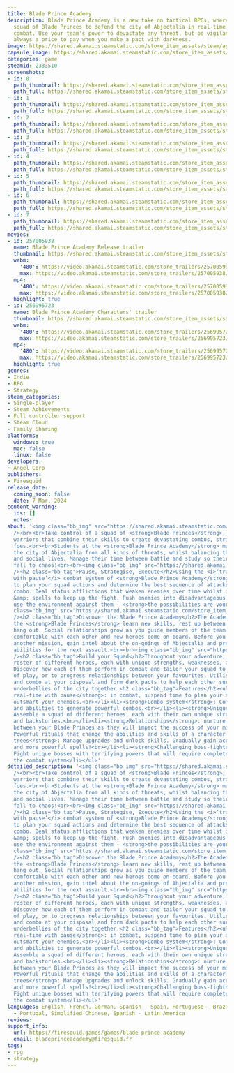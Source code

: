 ```yaml
---
title: Blade Prince Academy
description: Blade Prince Academy is a new take on tactical RPGs, where you lead your
  squad of Blade Princes to defend the city of Abjectalia in real-time with pause
  combat. Use your team's power to devastate any threat, but be vigilant, there is
  always a price to pay when you make a pact with darkness.
image: https://shared.akamai.steamstatic.com/store_item_assets/steam/apps/2333510/header.jpg?t=1733735347
capsule_image: https://shared.akamai.steamstatic.com/store_item_assets/steam/apps/2333510/4397d9ab2117e38775fe69e6cc4f163ea3fec26d/capsule_231x87.jpg?t=1733735347
categories: game
steamid: 2333510
screenshots:
- id: 0
  path_thumbnail: https://shared.akamai.steamstatic.com/store_item_assets/steam/apps/2333510/ss_65a4a934ac2b458f01e9b1096b851a1f1c5cde9c.600x338.jpg?t=1733735347
  path_full: https://shared.akamai.steamstatic.com/store_item_assets/steam/apps/2333510/ss_65a4a934ac2b458f01e9b1096b851a1f1c5cde9c.1920x1080.jpg?t=1733735347
- id: 1
  path_thumbnail: https://shared.akamai.steamstatic.com/store_item_assets/steam/apps/2333510/ss_57d3ccf7eea7a84f803943baae02a4a2a612cc18.600x338.jpg?t=1733735347
  path_full: https://shared.akamai.steamstatic.com/store_item_assets/steam/apps/2333510/ss_57d3ccf7eea7a84f803943baae02a4a2a612cc18.1920x1080.jpg?t=1733735347
- id: 2
  path_thumbnail: https://shared.akamai.steamstatic.com/store_item_assets/steam/apps/2333510/ss_8d082b3c089afa5771a5f440bb17f19112695cbd.600x338.jpg?t=1733735347
  path_full: https://shared.akamai.steamstatic.com/store_item_assets/steam/apps/2333510/ss_8d082b3c089afa5771a5f440bb17f19112695cbd.1920x1080.jpg?t=1733735347
- id: 3
  path_thumbnail: https://shared.akamai.steamstatic.com/store_item_assets/steam/apps/2333510/ss_a35b0e19afb0e389093a126ddcceebc093584bf5.600x338.jpg?t=1733735347
  path_full: https://shared.akamai.steamstatic.com/store_item_assets/steam/apps/2333510/ss_a35b0e19afb0e389093a126ddcceebc093584bf5.1920x1080.jpg?t=1733735347
- id: 4
  path_thumbnail: https://shared.akamai.steamstatic.com/store_item_assets/steam/apps/2333510/ss_3d2c12ee8887ef564c9630cc43533be366846b51.600x338.jpg?t=1733735347
  path_full: https://shared.akamai.steamstatic.com/store_item_assets/steam/apps/2333510/ss_3d2c12ee8887ef564c9630cc43533be366846b51.1920x1080.jpg?t=1733735347
- id: 5
  path_thumbnail: https://shared.akamai.steamstatic.com/store_item_assets/steam/apps/2333510/ss_43aa10a23862e5c28e8611460426296e63a40021.600x338.jpg?t=1733735347
  path_full: https://shared.akamai.steamstatic.com/store_item_assets/steam/apps/2333510/ss_43aa10a23862e5c28e8611460426296e63a40021.1920x1080.jpg?t=1733735347
- id: 6
  path_thumbnail: https://shared.akamai.steamstatic.com/store_item_assets/steam/apps/2333510/ss_e20771825dce60c5bbd78fe6c001d4ad957120ab.600x338.jpg?t=1733735347
  path_full: https://shared.akamai.steamstatic.com/store_item_assets/steam/apps/2333510/ss_e20771825dce60c5bbd78fe6c001d4ad957120ab.1920x1080.jpg?t=1733735347
- id: 7
  path_thumbnail: https://shared.akamai.steamstatic.com/store_item_assets/steam/apps/2333510/ss_2df437b43557bdad767b582040702908bef8e82a.600x338.jpg?t=1733735347
  path_full: https://shared.akamai.steamstatic.com/store_item_assets/steam/apps/2333510/ss_2df437b43557bdad767b582040702908bef8e82a.1920x1080.jpg?t=1733735347
movies:
- id: 257005938
  name: Blade Prince Academy Release trailer
  thumbnail: https://shared.akamai.steamstatic.com/store_item_assets/steam/apps/257005938/movie.293x165.jpg?t=1709824515
  webm:
    '480': https://video.akamai.steamstatic.com/store_trailers/257005938/movie480_vp9.webm?t=1709824515
    max: https://video.akamai.steamstatic.com/store_trailers/257005938/movie_max_vp9.webm?t=1709824515
  mp4:
    '480': https://video.akamai.steamstatic.com/store_trailers/257005938/movie480.mp4?t=1709824515
    max: https://video.akamai.steamstatic.com/store_trailers/257005938/movie_max.mp4?t=1709824515
  highlight: true
- id: 256995723
  name: Blade Prince Academy Characters' trailer
  thumbnail: https://shared.akamai.steamstatic.com/store_item_assets/steam/apps/256995723/movie.293x165.jpg?t=1705949410
  webm:
    '480': https://video.akamai.steamstatic.com/store_trailers/256995723/movie480_vp9.webm?t=1705949410
    max: https://video.akamai.steamstatic.com/store_trailers/256995723/movie_max_vp9.webm?t=1705949410
  mp4:
    '480': https://video.akamai.steamstatic.com/store_trailers/256995723/movie480.mp4?t=1705949410
    max: https://video.akamai.steamstatic.com/store_trailers/256995723/movie_max.mp4?t=1705949410
  highlight: true
genres:
- Indie
- RPG
- Strategy
steam_categories:
- Single-player
- Steam Achievements
- Full controller support
- Steam Cloud
- Family Sharing
platforms:
  windows: true
  mac: false
  linux: false
developers:
- Angel Corp
publishers:
- Firesquid
release_date:
  coming_soon: false
  date: 7 Mar, 2024
content_warning:
  ids: []
  notes:
about: '<img class="bb_img" src="https://shared.akamai.steamstatic.com/store_item_assets/steam/apps/2333510/extras/BPA-GIF-2.gif?t=1733735347"
  /><br><br>Take control of a squad of <strong>Blade Princes</strong>, highly-trained
  warriors that combine their skills to create devastating combos, striking down their
  foes.<br><br>Students at the <strong>Blade Prince Academy</strong> must protect
  the city of Abjectalia from all kinds of threats, whilst balancing their academic
  and social lives. Manage their time between battle and study so their lives don’t
  fall to chaos!<br><br><img class="bb_img" src="https://shared.akamai.steamstatic.com/store_item_assets/steam/apps/2333510/extras/BPA-GIF-1.gif?t=1733735347"
  /><h2 class="bb_tag">Pause, Strategise, Execute</h2>Using the <i>‘true real-time
  with pause’</i> combat system of <strong>Blade Prince Academy</strong>, freeze time
  to plan your squad actions and determine the best sequence of attacks for the perfect
  combo. Deal status afflictions that weaken enemies over time whilst dodging attacks
  &amp; spells to keep up the fight. Push enemies into disadvantageous positions and
  use the environment against them - <strong>the possibilities are yours to create.</strong><br><br><img
  class="bb_img" src="https://shared.akamai.steamstatic.com/store_item_assets/steam/apps/2333510/extras/BPA_GIF_3.gif?t=1733735347"
  /><h2 class="bb_tag">Discover the Blade Prince Academy</h2>The Academy is where
  the <strong>Blade Princes</strong> learn new skills, rest up between battles, and
  hang out. Social relationships grow as you guide members of the team to become more
  comfortable with each other and new heroes come on board. Before you head out on
  another mission, gain intel about the on-goings of Abjectalia and prep your squads
  abilities for the next assault.<br><br><img class="bb_img" src="https://shared.akamai.steamstatic.com/store_item_assets/steam/apps/2333510/extras/Chara_pres_616x346.gif?t=1733735347"
  /><h2 class="bb_tag">Build your Squad</h2>Throughout your adventure, assemble a
  roster of different heroes, each with unique strengths, weaknesses, and backstories.
  Discover how each of them perform in combat and tailor your squad to suit your style
  of play, or to progress relationships between your favourites. Utilise every ability
  and combo at your disposal and form dark pacts to help each other survive the darkest
  underbellies of the city together.<h2 class="bb_tag">Features</h2><ul class="bb_ul"><li><strong>True
  real-time with pause</strong>: in combat, suspend time to plan your attacks and
  outsmart your enemies.<br></li><li><strong>Combo system</strong>: Combine attacks
  and abilities to generate powerful combos.<br></li><li><strong>Unique Characters</strong>:
  Assemble a squad of different heroes, each with their own unique strengths, weaknesses,
  and backstories.<br></li><li><strong>Relationships</strong>: nurture friendships
  between your Blade Princes as they will impact the success of your missions.<br></li><li><strong>Pacts</strong>:
  Powerful rituals that change the abilities and skills of a character.<br></li><li><strong>Talent
  trees</strong>: Manage upgrades and unlock skills. Gradually gain access to more
  and more powerful spells!<br></li><li><strong>Challenging boss-fights</strong>:
  Fight unique bosses with terrifying powers that will require complete mastery of
  the combat system</li></ul>'
detailed_description: '<img class="bb_img" src="https://shared.akamai.steamstatic.com/store_item_assets/steam/apps/2333510/extras/BPA-GIF-2.gif?t=1733735347"
  /><br><br>Take control of a squad of <strong>Blade Princes</strong>, highly-trained
  warriors that combine their skills to create devastating combos, striking down their
  foes.<br><br>Students at the <strong>Blade Prince Academy</strong> must protect
  the city of Abjectalia from all kinds of threats, whilst balancing their academic
  and social lives. Manage their time between battle and study so their lives don’t
  fall to chaos!<br><br><img class="bb_img" src="https://shared.akamai.steamstatic.com/store_item_assets/steam/apps/2333510/extras/BPA-GIF-1.gif?t=1733735347"
  /><h2 class="bb_tag">Pause, Strategise, Execute</h2>Using the <i>‘true real-time
  with pause’</i> combat system of <strong>Blade Prince Academy</strong>, freeze time
  to plan your squad actions and determine the best sequence of attacks for the perfect
  combo. Deal status afflictions that weaken enemies over time whilst dodging attacks
  &amp; spells to keep up the fight. Push enemies into disadvantageous positions and
  use the environment against them - <strong>the possibilities are yours to create.</strong><br><br><img
  class="bb_img" src="https://shared.akamai.steamstatic.com/store_item_assets/steam/apps/2333510/extras/BPA_GIF_3.gif?t=1733735347"
  /><h2 class="bb_tag">Discover the Blade Prince Academy</h2>The Academy is where
  the <strong>Blade Princes</strong> learn new skills, rest up between battles, and
  hang out. Social relationships grow as you guide members of the team to become more
  comfortable with each other and new heroes come on board. Before you head out on
  another mission, gain intel about the on-goings of Abjectalia and prep your squads
  abilities for the next assault.<br><br><img class="bb_img" src="https://shared.akamai.steamstatic.com/store_item_assets/steam/apps/2333510/extras/Chara_pres_616x346.gif?t=1733735347"
  /><h2 class="bb_tag">Build your Squad</h2>Throughout your adventure, assemble a
  roster of different heroes, each with unique strengths, weaknesses, and backstories.
  Discover how each of them perform in combat and tailor your squad to suit your style
  of play, or to progress relationships between your favourites. Utilise every ability
  and combo at your disposal and form dark pacts to help each other survive the darkest
  underbellies of the city together.<h2 class="bb_tag">Features</h2><ul class="bb_ul"><li><strong>True
  real-time with pause</strong>: in combat, suspend time to plan your attacks and
  outsmart your enemies.<br></li><li><strong>Combo system</strong>: Combine attacks
  and abilities to generate powerful combos.<br></li><li><strong>Unique Characters</strong>:
  Assemble a squad of different heroes, each with their own unique strengths, weaknesses,
  and backstories.<br></li><li><strong>Relationships</strong>: nurture friendships
  between your Blade Princes as they will impact the success of your missions.<br></li><li><strong>Pacts</strong>:
  Powerful rituals that change the abilities and skills of a character.<br></li><li><strong>Talent
  trees</strong>: Manage upgrades and unlock skills. Gradually gain access to more
  and more powerful spells!<br></li><li><strong>Challenging boss-fights</strong>:
  Fight unique bosses with terrifying powers that will require complete mastery of
  the combat system</li></ul>'
languages: English, French, German, Spanish - Spain, Portuguese - Brazil, Portuguese
  - Portugal, Simplified Chinese, Spanish - Latin America
reviews:
support_info:
  url: https://firesquid.games/games/blade-prince-academy
  email: bladeprinceacademy@firesquid.fr
tags:
- rpg
- strategy
---
```



